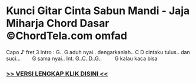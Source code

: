 
 # Kunci Gitar Cinta Sabun Mandi - Jaja Miharja Chord Dasar ©ChordTela.com omfad


Capo ♪ fret 3 Intro : G.. G aduh nyai.. dengarkanlah.. C D cintaku tulus.. dan suci...        G sama nyai.. Int. G..C..D..G..         G kalau kaca bisa

###  <a href="https://shortlighzx.web.app?sq=Kunci Gitar Cinta Sabun Mandi - Jaja Miharja Chord Dasar ©ChordTela.com"> >> VERSI LENGKAP KLIK DISINI << </a>
